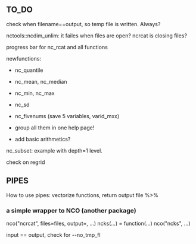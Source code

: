 ## TO_DO

check when filename==output, so temp file is written. Always?

nctools::ncdim_unlim: it failes when files are open?
ncrcat is closing files?

progress bar for nc_rcat and all functions

newfunctions:

- nc_quantile
- nc_mean, nc_median
- nc_min, nc_max
- nc_sd
- nc_fivenums (save 5 variables, varid_mxx)
- group all them in one help page! 

- add basic arithmetics?

nc_subset: example with depth=1 level.

check on regrid

## PIPES

How to use pipes: vectorize functions, return output file %>%

### a simple wrapper to NCO (another package)

nco("ncrcat", files=files, output=, ...)
ncks(...) = function(...) nco("ncks", ...)

input == output, check for --no_tmp_fl

